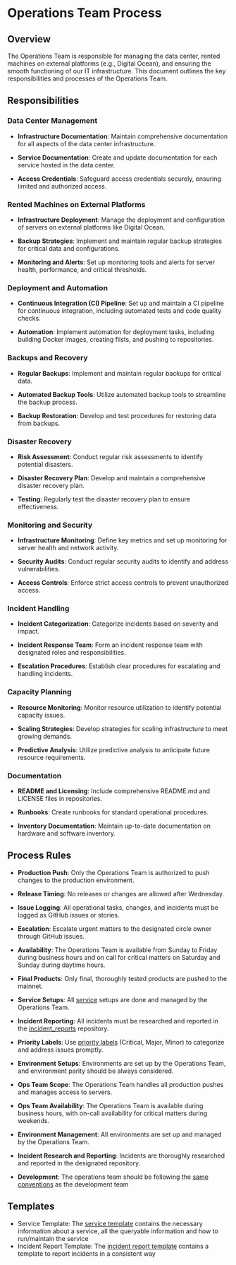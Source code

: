 # Operations Team Process

## Overview

The Operations Team is responsible for managing the data center, rented machines on external platforms (e.g., Digital Ocean), and ensuring the smooth functioning of our IT infrastructure. This document outlines the key responsibilities and processes of the Operations Team.

## Responsibilities

### Data Center Management

- **Infrastructure Documentation**: Maintain comprehensive documentation for all aspects of the data center infrastructure.

- **Service Documentation**: Create and update documentation for each service hosted in the data center.

- **Access Credentials**: Safeguard access credentials securely, ensuring limited and authorized access.

### Rented Machines on External Platforms

- **Infrastructure Deployment**: Manage the deployment and configuration of servers on external platforms like Digital Ocean.

- **Backup Strategies**: Implement and maintain regular backup strategies for critical data and configurations.

- **Monitoring and Alerts**: Set up monitoring tools and alerts for server health, performance, and critical thresholds.

### Deployment and Automation

- **Continuous Integration (CI) Pipeline**: Set up and maintain a CI pipeline for continuous integration, including automated tests and code quality checks.

- **Automation**: Implement automation for deployment tasks, including building Docker images, creating flists, and pushing to repositories.

### Backups and Recovery

- **Regular Backups**: Implement and maintain regular backups for critical data.

- **Automated Backup Tools**: Utilize automated backup tools to streamline the backup process.

- **Backup Restoration**: Develop and test procedures for restoring data from backups.

### Disaster Recovery

- **Risk Assessment**: Conduct regular risk assessments to identify potential disasters.

- **Disaster Recovery Plan**: Develop and maintain a comprehensive disaster recovery plan.

- **Testing**: Regularly test the disaster recovery plan to ensure effectiveness.

### Monitoring and Security

- **Infrastructure Monitoring**: Define key metrics and set up monitoring for server health and network activity.

- **Security Audits**: Conduct regular security audits to identify and address vulnerabilities.

- **Access Controls**: Enforce strict access controls to prevent unauthorized access.

### Incident Handling

- **Incident Categorization**: Categorize incidents based on severity and impact.

- **Incident Response Team**: Form an incident response team with designated roles and responsibilities.

- **Escalation Procedures**: Establish clear procedures for escalating and handling incidents.

### Capacity Planning

- **Resource Monitoring**: Monitor resource utilization to identify potential capacity issues.

- **Scaling Strategies**: Develop strategies for scaling infrastructure to meet growing demands.

- **Predictive Analysis**: Utilize predictive analysis to anticipate future resource requirements.

### Documentation

- **README and Licensing**: Include comprehensive README.md and LICENSE files in repositories.

- **Runbooks**: Create runbooks for standard operational procedures.

- **Inventory Documentation**: Maintain up-to-date documentation on hardware and software inventory.

## Process Rules

- **Production Push**: Only the Operations Team is authorized to push changes to the production environment.

- **Release Timing**: No releases or changes are allowed after Wednesday.

- **Issue Logging**: All operational tasks, changes, and incidents must be logged as GitHub issues or stories.

- **Escalation**: Escalate urgent matters to the designated circle owner through GitHub issues.

- **Availability**: The Operations Team is available from Sunday to Friday during business hours and on call for critical matters on Saturday and Sunday during daytime hours.

- **Final Products**: Only final, thoroughly tested products are pushed to the mainnet.

- **Service Setups**: All [service](../templates/OPS_SERVICE_TEMPLATE.md) setups are done and managed by the Operations Team.

- **Incident Reporting**: All incidents must be researched and reported in the [incident_reports](https://github.com/threefoldtech/tf_operations/tree/master/research/incident_reports) repository.

- **Priority Labels**: Use [priority labels](./issue_labels.md) (Critical, Major, Minor) to categorize and address issues promptly.

- **Environment Setups**: Environments are set up by the Operations Team, and environment parity should be always considered.

- **Ops Team Scope**: The Operations Team handles all production pushes and manages access to servers.

- **Ops Team Availability**: The Operations Team is available during business hours, with on-call availability for critical matters during weekends.

- **Environment Management**: All environments are set up and managed by the Operations Team.

- **Incident Research and Reporting**: Incidents are thoroughly researched and reported in the designated repository.

- **Development**: The operations team should be following the [same conventions](./development_process.md) as the development team

## Templates

- Service Template: The [service template](../templates/OPS_SERVICE_TEMPLATE.md) contains the necessary information about a service, all the queryable information and how to run/maintain the service
- Incident Report Template: The [incident report template](../templates/INCIDENT_REPORT_TEMPLATE.md) contains a template to report incidents in a consistent way
